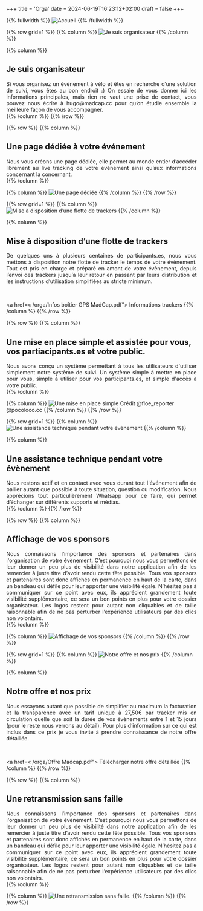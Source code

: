 +++
title = 'Orga'
date = 2024-06-19T16:23:12+02:00
draft = false
+++


{{% fullwidth %}}
![Accueil](/orga/im-orga-0000.png)
{{% /fullwidth %}}







<!-- ######  ligne Je suis organisateur GRILLE  ###### ? -->


{{% row grid=1  %}}
{{% column %}}
![Je suis organisateur](/orga/im-orga-001.png)
{{% /column %}}

{{% column %}}
## <div style="text-align: left"> Je suis organisateur </div>

<div style="text-align: justify"> Si vous organisez un évènement à vélo et êtes en recherche d’une solution de suivi, vous êtes au bon endroit :) On essaie de vous donner ici les informations principales, mais rien ne vaut une prise de contact, vous pouvez nous écrire à hugo@madcap.cc pour qu’on étudie ensemble la meilleure façon de vous accompagner. </div>
{{% /column %}}
{{% /row %}}








<!-- ######  ligne Une page dédiée noGRILLE  ###### ? -->


{{% row  %}}
{{% column %}}
## <div style="text-align: left"> Une page dédiée à votre événement </div>

<div style="text-align: justify"> Nous vous créons une page dédiée, elle permet au monde entier d’accéder librement au live tracking de votre évènement ainsi qu’aux informations concernant la concernant. </div>
{{% /column %}}

{{% column %}}
![Une page dédiée](/orga/im-orga-002.png)
{{% /column %}}
{{% /row %}}



















<!-- ######  ligne Mise à disposition d’une flotte de trackers GRILLE  ###### ? -->


{{% row grid=1  %}}
{{% column %}}
![Mise à disposition d’une flotte de trackers](/orga/im-orga-003.JPG)
{{% /column %}}

{{% column %}}
## <div style="text-align: left"> Mise à disposition d’une flotte de trackers </div>

<div style="text-align: justify"> De quelques uns à plusieurs centaines de participants.es, nous vous mettons à disposition notre flotte de tracker le temps de votre évènement. Tout est pris en charge et préparé en amont de votre évènement, depuis l’envoi des trackers jusqu’à leur retour en passant par leurs distribution et les instructions d’utilisation simplifiées au stricte minimum. </div>

&nbsp;

<a href=« /orga/Infos boîtier GPS MadCap.pdf"> Informations trackers </a>    <!--Mettre le PDF infos tracker dans orga -->
{{% /column %}
{{% /row %}}






<!-- ######  ligne Une mise en place simple noGRILLE  ###### ? -->


{{% row  %}} <!-- ligne sans grille en fond -->
{{% column %}}
## <div style="text-align: left"> Une mise en place simple et assistée pour vous, vos partiacipants.es et votre public. </div>

<div style="text-align: justify"> Nous avons conçu un système permettant à tous les utilisateurs d'utiliser simplement notre système de suivi. Un système simple à mettre en place pour vous, simple à utiliser pour vos participants.es, et simple d'accès à votre public. </div>
{{% /column %}}

{{% column %}}
![Une mise en place simple](/orga/im-orga-004.jpg)
Crédit @floe_reporter @pocoloco.cc
{{% /column %}}
{{% /row %}}









<!-- ######  ligne Une assistance technique pendant votre évènement GRILLE  ###### ? -->


{{% row grid=1  %}}
{{% column %}}
![Une assistance technique pendant votre évènement](/orga/im-orga-005.png)
{{% /column %}}

{{% column %}}
## <div style="text-align: left"> Une assistance technique pendant votre évènement </div>

<div style="text-align: justify"> Nous restons actif et en contact avec vous durant tout l'événement afin de pallier autant que possible à toute situation, question ou modification. Nous apprécions tout particulièrement Whatsapp pour ce faire, qui permet d’échanger sur différents supports et médias. </div>
{{% /column %}
{{% /row %}}




<!-- ######  ligne Affichage de vos sponsors noGRILLE  ###### ? -->


{{% row  %}} <!-- ligne sans grille en fond -->
{{% column %}}
## <div style="text-align: left"> Affichage de vos sponsors </div>

<div style="text-align: justify"> Nous connaissons l’importance des sponsors et partenaires dans l'organisation de votre évènement. C’est pourquoi nous vous permettons de leur donner un peu plus de visibilité dans notre application afin de les remercier à juste titre d’avoir rendu cette fête possible. Tous vos sponsors et partenaires sont donc affichés en permanence en haut de la carte, dans un bandeau qui défile pour leur apporter une visibilité égale. N’hésitez pas à communiquer sur ce point avec eux, ils apprécient grandement toute visibilité supplémentaire, ce sera un bon points en plus pour votre dossier organisateur. 
Les logos restent pour autant non cliquables et de taille raisonnable afin de ne pas perturber l’expérience utilisateurs par des clics non volontairs. </div>
{{% /column %}}

{{% column %}}
![Affichage de vos sponsors](/orga/im-orga-006.JPG)
{{% /column %}}
{{% /row %}}







<!-- ######  ligne Notre offre et nos prix GRILLE  ###### ? -->


{{% row grid=1  %}}
{{% column %}}
![Notre offre et nos prix](/orga/im-orga-007.png)
{{% /column %}}

{{% column %}}
## <div style="text-align: left"> Notre offre et nos prix </div>

<div style="text-align: justify"> Nous essayons autant que possible de simplifier au maximum la facturation et la transparence avec un tarif unique à 27,50€ par tracker mis en circulation quelle que soit la durée de vos évènements entre 1 et 15 jours (pour le reste nous verrons au détail).
Pour plus d’information sur ce qui est inclus dans ce prix je vous invite à prendre connaissance de notre offre détaillée. </div>

&nbsp;

<a href=« /orga/Offre Madcap.pdf"> Télécharger notre offre détaillée </a>    <!--Mettre le PDF offre et service -->
{{% /column %}
{{% /row %}}






<!-- ######  ligne Une retransmission sans faille noGRILLE  ###### ? -->


{{% row  %}} <!-- ligne sans grille en fond -->
{{% column %}}
## <div style="text-align: left"> Une retransmission sans faille </div>

<div style="text-align: justify"> Nous connaissons l’importance des sponsors et partenaires dans l'organisation de votre évènement. C’est pourquoi nous vous permettons de leur donner un peu plus de visibilité dans notre application afin de les remercier à juste titre d’avoir rendu cette fête possible. Tous vos sponsors et partenaires sont donc affichés en permanence en haut de la carte, dans un bandeau qui défile pour leur apporter une visibilité égale. N’hésitez pas à communiquer sur ce point avec eux, ils apprécient grandement toute visibilité supplémentaire, ce sera un bon points en plus pour votre dossier organisateur. 
Les logos restent pour autant non cliquables et de taille raisonnable afin de ne pas perturber l’expérience utilisateurs par des clics non volontairs. </div>
{{% /column %}}

{{% column %}}
![Une retransmission sans faille](/orga/im-orga-008.JPG).  <!--Mettre l’image -->
{{% /column %}}
{{% /row %}}











